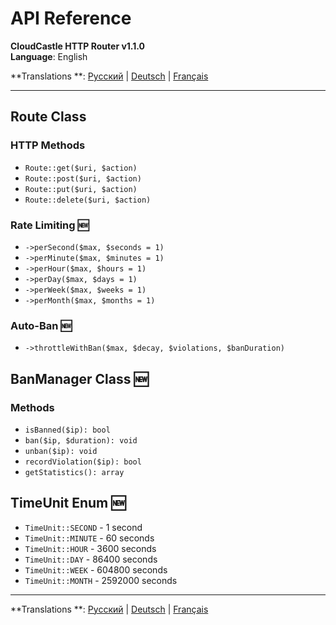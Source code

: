 # API Reference

**CloudCastle HTTP Router v1.1.0**  
**Language**: English

**Translations
**: [Русский](../../ru/documentation/api-reference.md) | [Deutsch](../../de/documentation/api-reference.md) | [Français](../../fr/documentation/api-reference.md)

---

## Route Class

### HTTP Methods

- `Route::get($uri, $action)`
- `Route::post($uri, $action)`
- `Route::put($uri, $action)`
- `Route::delete($uri, $action)`

### Rate Limiting 🆕

- `->perSecond($max, $seconds = 1)`
- `->perMinute($max, $minutes = 1)`
- `->perHour($max, $hours = 1)`
- `->perDay($max, $days = 1)`
- `->perWeek($max, $weeks = 1)`
- `->perMonth($max, $months = 1)`

### Auto-Ban 🆕

- `->throttleWithBan($max, $decay, $violations, $banDuration)`

## BanManager Class 🆕

### Methods

- `isBanned($ip): bool`
- `ban($ip, $duration): void`
- `unban($ip): void`
- `recordViolation($ip): bool`
- `getStatistics(): array`

## TimeUnit Enum 🆕

- `TimeUnit::SECOND` - 1 second
- `TimeUnit::MINUTE` - 60 seconds
- `TimeUnit::HOUR` - 3600 seconds
- `TimeUnit::DAY` - 86400 seconds
- `TimeUnit::WEEK` - 604800 seconds
- `TimeUnit::MONTH` - 2592000 seconds

---

**Translations
**: [Русский](../../ru/documentation/api-reference.md) | [Deutsch](../../de/documentation/api-reference.md) | [Français](../../fr/documentation/api-reference.md)
